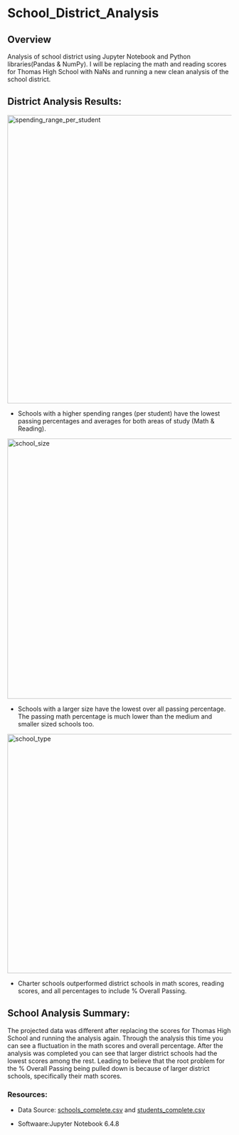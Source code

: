 # School_District_Analysis

## Overview

Analysis of school district using Jupyter Notebook and Python libraries(Pandas & NumPy). I will be replacing the math and reading scores for Thomas High School with NaNs and running a new clean analysis of the school district. 


## District Analysis Results:

<img width="647" alt="spending_range_per_student" src="https://user-images.githubusercontent.com/107652317/179126476-40ab315b-5f94-4a9a-a013-a13c869b8f68.PNG">

* Schools with a higher spending ranges (per student) have the lowest passing percentages and averages for both areas of study (Math & Reading).



<img width="584" alt="school_size" src="https://user-images.githubusercontent.com/107652317/179126514-1bb39cd8-f957-47e4-bfa4-960d598e71cb.PNG">

* Schools with a larger size have the lowest over all passing percentage. The passing math percentage is much lower than the medium and smaller sized schools too.



<img width="537" alt="school_type" src="https://user-images.githubusercontent.com/107652317/179126523-6516be47-687e-46e1-8f08-243a41f52fa5.PNG">

* Charter schools outperformed district schools in math scores, reading scores, and all percentages to include % Overall Passing. 



## School Analysis Summary:
The projected data was different after replacing the scores for Thomas High School and running the analysis again. Through the analysis this time you can see a fluctuation in the math scores and overall percentage. After the analysis was completed you can see that larger district schools had the lowest scores among the rest. Leading to believe that the root problem for the % Overall Passing being pulled down is because of larger district schools, specifically their math scores.



### Resources:

* Data Source: [schools_complete.csv](https://github.com/alorenz465446/School_District_Analysis/files/9116934/schools_complete.csv) and [students_complete.csv](https://github.com/alorenz465446/School_District_Analysis/files/9116946/students_complete.csv)


* Softwaare:Jupyter Notebook 6.4.8
